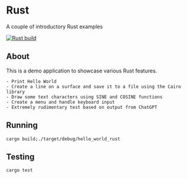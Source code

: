 # Rust
A couple of introductory Rust examples

[![Rust build](https://github.com/eugenevdm/rust/actions/workflows/rust.yml/badge.svg)](https://github.com/eugenevdm/rust/actions/workflows/rust.yml)

## About

This is a demo application to showcase various Rust features.

    - Print Hello World
    - Create a line on a surface and save it to a file using the Cairo library
    - Draw some text characters using SINE and COSINE functions
    - Create a menu and handle keyboard input
    - Extremely rudimentary test based on output from ChatGPT

## Running

`cargo build;./target/debug/hello_world_rust`

## Testing

`cargo test`
